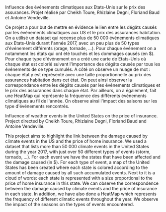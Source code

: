 Influence des événements climatiques aux Etats-Unis sur le prix des assurances.
Projet réalisé par Cheikh Toure, Rhizlaine Degni, Floriand Baud et Antoine Vendeville.

Ce projet a pour but de mettre en évidence le lien entre les dégâts causés par les événements climatiques aux US et le prix des assurances habitation.
On a utilisé un dataset qui recense plus de 50 000 événements climatiques aux Etats-Unis durant l'année 2017, avec un peu plus de 50 types d'événement
différents (orage, tornade, ...). Pour chaque événement on a notamment les états qui ont été touchés et les dommages causés (en $). Pour chaque type
d'événement on a créé une carte de Etats-Unis où chaque état est colorié suivant l'importance des dégâts causés par tous les événements de ce type cumulés.
A côté on observe un nuage de mot : chaque état y est représenté avec une taille proportionnelle au prix des assurances habitation dans cet état. On peut ainsi
observer la correspondance entre les dégâts causés par les événements climatiques et le prix des assurances dans chaque état.
Par ailleurs, on a également, fait une HeatMap qui représente la fréquence des différents événements climatiques au fil de l'année. On observe ainsi l'impact
des saisons sur les type d'événements rencontrés.




Influence of weather events in the United States on the price of insurance. Project directed by Cheikh Toure, Rhizlaine Degni, Floriand Baud and Antoine Vendeville.

This project aims to highlight the link between the damage caused by climate events in the US and the price of home insurance. We used a dataset that lists more than 50 000 climate events in the United States during the year 2017, with just over 50 different types of events (storm, tornado, ...). For each event we have the states that have been affected and the damage caused (in $). For each type of event, a map of the United States has been created where each state is colored according to the amount of damage caused by all such accumulated events. Next to it is a cloud of words: each state is represented with a size proportional to the price of home insurance in this state. We can observe the correspondence between the damage caused by climate events and the price of insurance in each state. In addition, we have also done a HeatMap which represents the frequency of different climatic events throughout the year. We observe the impact of the seasons on the types of events encountered.
